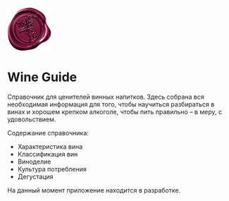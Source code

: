 ![alt text](Screenshots/logo.png) 
# Wine Guide

Справочник для ценителей винных напитков. Здесь собрана вся необходимая информация для того, чтобы научиться разбираться в винах и хорошем крепком алкоголе, чтобы пить правильно – в меру, с удовольствием. 

Содержание справочника:
- Характеристика вина
- Классификация вин
- Виноделие
- Культура потребления 
- Дегустация 

На данный момент приложение находится в разработке.
